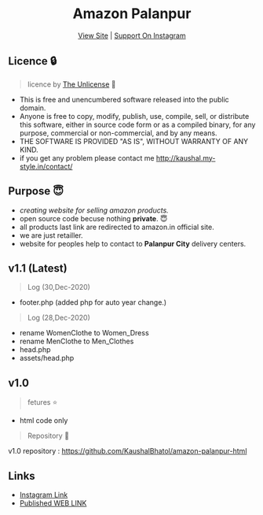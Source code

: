 <h1 align="center">Amazon Palanpur</h1> 
<p align="center"><a href="http://amazon-palanpur.ml" target="_blank">View Site</a> | <a href="http://instagram.com/amazon_palanpur/" target="_blank">Support On Instagram</a></p>

## Licence :lock:
> licence by [The Unlicense](https://github.com/KaushalBhatol/amazon_palanpur/blob/master/LICENSE) :key:

- This is free and unencumbered software released into the public domain.
- Anyone is free to copy, modify, publish, use, compile, sell, or distribute this software, either in source code form or as a compiled binary, for any purpose, commercial or non-commercial, and by any means.
- THE SOFTWARE IS PROVIDED "AS IS", WITHOUT WARRANTY OF ANY KIND.
 - if you get any problem please contact me http://kaushal.my-style.in/contact/

## Purpose :innocent:

 - *creating website for selling amazon products.*
 - open source code becuse nothing __private__. :innocent:
 - all products last link are redirected to amazon.in official site.
 - we are just retailler.
 - website for peoples help to contact to **Palanpur City** delivery centers.
 

## v1.1 (Latest)

> Log (30,Dec-2020) 
- footer.php (added php for auto year change.)

> Log (28,Dec-2020) 
- rename WomenClothe to Women_Dress
- rename MenClothe to Men_Clothes
- head.php
- assets/head.php


## v1.0

>fetures :star:
- html code only
> Repository :file_folder:

 v1.0 repository : https://github.com/KaushalBhatol/amazon-palanpur-html

## Links 

- [Instagram Link](http://instagram.com/amazon_palanpur/)
- [Published WEB LINK](http://amazon-palanpur.ml/)
